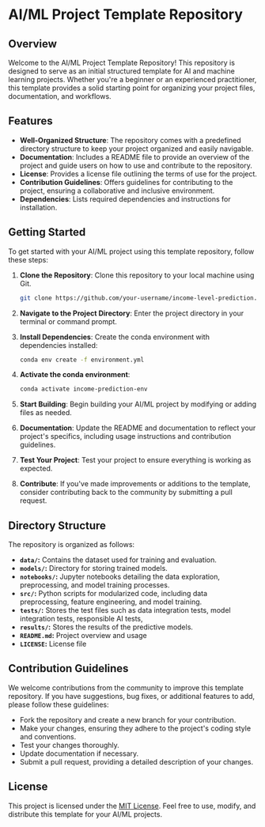 # AI/ML Project Template Repository

## Overview

Welcome to the AI/ML Project Template Repository! This repository is designed to serve as an initial structured template for AI and machine learning projects. Whether you're a beginner or an experienced practitioner, this template provides a solid starting point for organizing your project files, documentation, and workflows.

## Features

- **Well-Organized Structure**: The repository comes with a predefined directory structure to keep your project organized and easily navigable.
- **Documentation**: Includes a README file to provide an overview of the project and guide users on how to use and contribute to the repository.
- **License**: Provides a license file outlining the terms of use for the project.
- **Contribution Guidelines**: Offers guidelines for contributing to the project, ensuring a collaborative and inclusive environment.
- **Dependencies**: Lists required dependencies and instructions for installation.

## Getting Started

To get started with your AI/ML project using this template repository, follow these steps:

1. **Clone the Repository**: Clone this repository to your local machine using Git.

   ```bash
   git clone https://github.com/your-username/income-level-prediction.git
2. **Navigate to the Project Directory**: Enter the project directory in your terminal or command prompt.
3. **Install Dependencies**: Create the conda environment with dependencies installed:

   ```bash
   conda env create -f environment.yml
4. **Activate the conda environment**:

   ```bash
   conda activate income-prediction-env
5. **Start Building**: Begin building your AI/ML project by modifying or adding files as needed.
6. **Documentation**: Update the README and documentation to reflect your project's specifics, including usage instructions and contribution guidelines.
7. **Test Your Project**: Test your project to ensure everything is working as expected.
8. **Contribute**: If you've made improvements or additions to the template, consider contributing back to the community by submitting a pull request.

## Directory Structure

The repository is organized as follows:

- **`data/`:** Contains the dataset used for training and evaluation.
- **`models/`:** Directory for storing trained models.
- **`notebooks/`:** Jupyter notebooks detailing the data exploration, preprocessing, and model training processes.
- **`src/`:** Python scripts for modularized code, including data preprocessing, feature engineering, and model training.
- **`tests/`:** Stores the test files such as data integration tests, model integration tests, responsible AI tests, 
- **`results/`:** Stores the results of the predictive models.
- **`README.md`:** Project overview and usage
- **`LICENSE`:** License file
## Contribution Guidelines

We welcome contributions from the community to improve this template repository. If you have suggestions, bug fixes, or additional features to add, please follow these guidelines:

- Fork the repository and create a new branch for your contribution.
- Make your changes, ensuring they adhere to the project's coding style and conventions.
- Test your changes thoroughly.
- Update documentation if necessary.
- Submit a pull request, providing a detailed description of your changes.

## License

This project is licensed under the [MIT License](LICENSE). Feel free to use, modify, and distribute this template for your AI/ML projects.